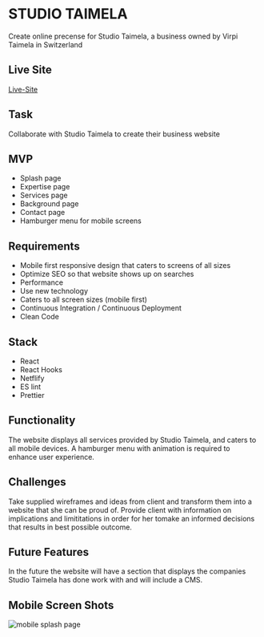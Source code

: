 # STUDIO TAIMELA #

Create online precense for Studio Taimela, a business owned by Virpi Taimela in Switzerland

## Live Site
[Live-Site](http://studiotaimela.com "Named link title")

## Task
Collaborate with Studio Taimela to create their business website

## MVP 

* Splash page
* Expertise page
* Services page
* Background page
* Contact page
* Hamburger menu for mobile screens

##  Requirements

* Mobile first responsive design that caters to screens of all sizes
* Optimize SEO so that website shows up on searches
* Performance
* Use new technology
* Caters to all screen sizes (mobile first)
* Continuous Integration / Continuous Deployment
* Clean Code

## Stack
* React
* React Hooks
* Netflify
* ES lint
* Prettier 

## Functionality
The website displays all services provided by Studio Taimela, and caters to all mobile devices.  A hamburger menu with animation is required to enhance user experience.

## Challenges
Take supplied wireframes and ideas from client and transform them into a website that she can be proud of.  Provide client with information on implications and limititations in order for her tomake an informed decisions that results in best possible outcome.  

## Future Features
In the future the website will have a section that displays the companies Studio Taimela has done work with and will include a CMS.

## Mobile Screen Shots
![mobile splash page](https://github-images-md.s3-us-west-2.amazonaws.com/splash+(mobile).png)

